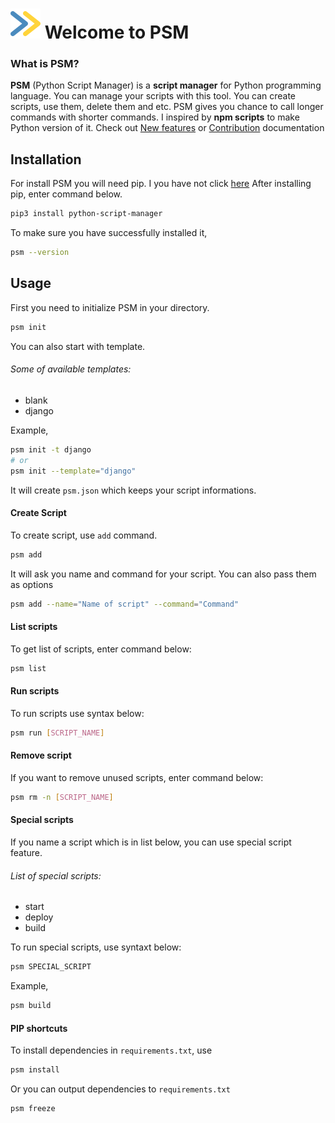 # <img src="assets/psm.svg"/> Welcome to PSM 
### What is PSM?
<b>PSM</b> (Python Script Manager) is a <b>script manager</b> for Python programming language. You can manage your scripts with this tool. You can create scripts, use them, delete them and etc. PSM gives you chance to call longer commands with shorter commands. I inspired by <b>npm scripts</b> to make Python version of it.
Check out <a href="FEATURES.md">New features</a> or <a href="CONTRIBUTION.md">Contribution</a> documentation

## Installation
For install PSM you will need pip. I you have not click <a href="https://pip.pypa.io/en/stable/">here</a>
After installing pip, enter command below.
```bash
pip3 install python-script-manager
```
To make sure you have successfully installed it,
```bash
psm --version
```

## Usage
First you need to initialize PSM in your directory.
```bash
psm init
```
You can also start with template.
###### Some of available templates:
- blank
- django

Example,
```bash
psm init -t django
# or
psm init --template="django"
```
It will create `psm.json` which keeps your script informations.

#### Create Script
To create script, use `add` command.
```bash
psm add
```
It will ask you name and command for your script.
You can also pass them as options
```bash
psm add --name="Name of script" --command="Command"
```

#### List scripts
To get list of scripts, enter command below:
```bash
psm list
```

#### Run scripts
To run scripts use syntax below:
```bash
psm run [SCRIPT_NAME]
```

#### Remove script
If you want to remove unused scripts, enter command below:
```bash
psm rm -n [SCRIPT_NAME]
```

#### Special scripts
If you name a script which is in list below, you can use special script feature.

###### List of special scripts:
- start
- deploy
- build

To run special scripts, use syntaxt below:
```bash
psm SPECIAL_SCRIPT
```
Example,
```bash
psm build
```

#### PIP shortcuts
To install dependencies in `requirements.txt`, use
```bash
psm install
```
Or you can output dependencies to `requirements.txt`
```bash
psm freeze
```